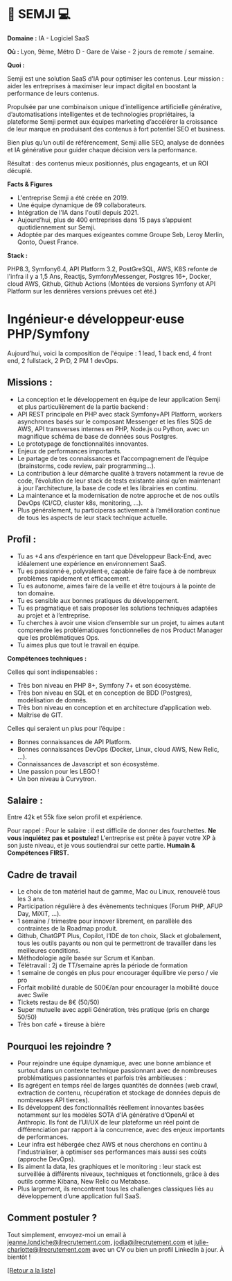 # 🤖 SEMJI 💻 

**Domaine :**  IA - Logiciel SaaS 

**Où :** Lyon, 9ème, Métro D - Gare de Vaise - 2 jours de remote / semaine.  

**Quoi :** 

Semji est une solution SaaS d’IA pour optimiser les contenus. 
Leur mission : aider les entreprises à maximiser leur impact digital en boostant la performance de leurs contenus.

Propulsée par une combinaison unique d’intelligence artificielle générative, d’automatisations intelligentes et de technologies propriétaires, la plateforme Semji permet aux équipes marketing d’accélérer la croissance de leur marque en produisant des contenus à fort potentiel SEO et business.

Bien plus qu’un outil de référencement, Semji allie SEO, analyse de données et IA générative pour guider chaque décision vers la performance.

Résultat : des contenus mieux positionnés, plus engageants, et un ROI décuplé.

**Facts & Figures**

* L'entreprise Semji a été créée en 2019.
* Une équipe dynamique de 69 collaborateurs. 
* Intégration de l'IA dans l'outil depuis 2021. 
* Aujourd’hui, plus de 400 entreprises dans 15 pays s’appuient quotidiennement sur Semji. 
* Adoptée par des marques exigeantes comme Groupe Seb, Leroy Merlin, Qonto, Ouest France. 

**Stack :** 

PHP8.3, Symfony6.4, API Platform 3.2, PostGreSQL, AWS, K8S refonte de l'infra il y a 1,5 Ans, Reactjs, SymfonyMessenger, Postgres 16+, Docker, cloud AWS, Github, Github Actions 
(Montées de versions Symfony et API Platform sur les denrières versions prévues cet été.)


# Ingénieur·e développeur·euse PHP/Symfony 

Aujourd’hui, voici la composition de l'équipe :  1 lead, 1 back end, 4 front end, 2 fullstack, 2 PrD, 2 PM 1 devOps. 

## Missions :

* La conception et le développement en équipe de leur application Semji et plus particulièrement de la partie backend : 
* API REST principale en PHP avec stack Symfony+API Platform, workers asynchrones basés sur le composant Messenger et les files SQS de AWS, API transverses internes en PHP, Node.js ou Python, avec un magnifique schéma de base de données sous Postgres. 
* Le prototypage de fonctionnalités innovantes.
* Enjeux de performances importants. 
* Le partage de tes connaissances et l’accompagnement de l’équipe (brainstorms, code review, pair programming…).
* La contribution à leur démarche qualité à travers notamment la revue de code, l’évolution de leur stack de tests existante ainsi qu’en maintenant à jour l’architecture, la base de code et les librairies en continu.
* La maintenance et la modernisation de notre approche et de nos outils DevOps (CI/CD, cluster k8s, monitoring, …).
* Plus généralement, tu participeras activement à l’amélioration continue de tous les aspects de leur stack technique actuelle. 

## Profil : 

* Tu as +4 ans d’expérience en tant que Développeur Back-End, avec idéalement une expérience en environnement SaaS.
* Tu es passionné·e, polyvalent·e, capable de faire face à de nombreux problèmes rapidement et efficacement.
* Tu es autonome, aimes faire de la veille et être toujours à la pointe de ton domaine.
* Tu es sensible aux bonnes pratiques du développement.
* Tu es pragmatique et sais proposer les solutions techniques adaptées au projet et à l’entreprise.
* Tu cherches à avoir une vision d’ensemble sur un projet, tu aimes autant comprendre les problématiques fonctionnelles de nos Product Manager que les problématiques Ops.
* Tu aimes plus que tout le travail en équipe. 

**Compétences techniques :** 

Celles qui sont indispensables :

* Très bon niveau en PHP 8+, Symfony 7+ et son écosystème.
* Très bon niveau en SQL et en conception de BDD (Postgres), modélisation de donnés. 
* Très bon niveau en conception et en architecture d’application web.
* Maîtrise de GIT.

Celles qui seraient un plus pour l’équipe :

* Bonnes connaissances de API Platform.
* Bonnes connaissances DevOps (Docker, Linux, cloud AWS, New Relic, …).
* Connaissances de Javascript et son écosystème.
* Une passion pour les LEGO !
* Un bon niveau à Curvytron.


## Salaire : 

Entre 42k et 55k fixe selon profil et expérience. 

Pour rappel :  Pour le salaire : il est difficile de donner des fourchettes. **Ne vous inquiétez pas et postulez!** L'entreprise est prête à payer votre XP à son juste niveau, et je vous soutiendrai sur cette partie. **Humain & Compétences FIRST.**


## Cadre de travail

* Le choix de ton matériel haut de gamme, Mac ou Linux, renouvelé tous les 3 ans.
* Participation régulière à des évènements techniques (Forum PHP, AFUP Day, MiXiT, …).
* 1 semaine / trimestre pour innover librement, en parallèle des contraintes de la Roadmap produit.
* Github, ChatGPT Plus, Copilot, l’IDE de ton choix, Slack et globalement, tous les outils payants ou non qui te permettront de travailler dans les meilleures conditions.
* Méthodologie agile basée sur Scrum et Kanban.
* Télétravail : 2j de TT/semaine après la période de formation
* 1 semaine de congés en plus pour encourager équilibre vie perso / vie pro
* Forfait mobilité durable de 500€/an pour encourager la mobilité douce avec Swile
* Tickets restau de 8€ (50/50)
* Super mutuelle avec appli Génération, très pratique (pris en charge 50/50)
* Très bon café + tireuse à bière

## Pourquoi les rejoindre ?

* Pour rejoindre une équipe dynamique, avec une bonne ambiance et surtout dans un contexte technique passionnant avec de nombreuses problématiques passionnantes et parfois très ambitieuses :
* Ils agrégent en temps réel de larges quantités de données (web crawl, extraction de contenu, récupération et stockage de données depuis de nombreuses API tierces).
* Ils développent des fonctionnalités réellement innovantes basées notamment sur les modèles SOTA d’IA générative d’OpenAI et Anthropic. Ils font de l’UI/UX de leur plateforme un réel point de différenciation par rapport à la concurrence, avec des enjeux importants de performances.
* Leur infra est hébergée chez AWS et nous cherchons en continu à l’industrialiser, à optimiser ses performances mais aussi ses coûts (approche DevOps).
* Ils aiment la data, les graphiques et le monitoring : leur stack est surveillée à différents niveaux, techniques et fonctionnels, grâce à des outils comme Kibana, New Relic ou Metabase.
* Plus largement, ils rencontrent tous les challenges classiques liés au développement d’une application full SaaS.


## Comment postuler ?

Tout simplement, envoyez-moi un email à jeanne.londiche@jlrecrutement.com, jodia@jlrecrutement.com et julie-charlotte@jlrecrutement.com avec un CV ou bien un profil LinkedIn à jour. À bientôt !

<a href="https://github.com/jlondiche/job-board-php/blob/master/README.md">[Retour a la liste]</a> 